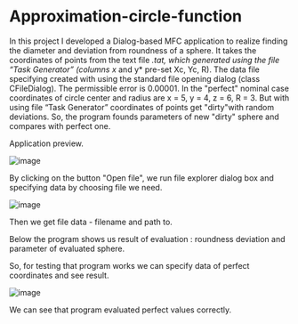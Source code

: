 # Approximation-circle-function
In this project I developed a Dialog-based MFC application to realize finding the diameter and deviation from roundness of a sphere. It takes the coordinates of points from the text file *.tat, which generated using the file “Task Generator” (columns x* and y* pre-set Xc, Yc, R). The data file specifying created with using the standard file opening dialog (class CFileDialog). The permissible error is 0.00001. In the "perfect" nominal case coordinates of circle center and radius are x = 5, y = 4, z = 6, R = 3. But with using file “Task Generator” coordinates of points get "dirty"with random deviations. So, the program founds parameters of new "dirty" sphere and compares with perfect one.

Application preview.

![image](https://github.com/user-attachments/assets/6ea30ab4-68ef-4be8-aa26-4abb0af65cee)

By clicking on the button "Open file", we run file explorer dialog box and specifying data by choosing file we need.

![image](https://github.com/user-attachments/assets/a2d36b1d-b78a-4a89-bad4-3a00dee8ade5)

Then we get file data - filename and path to.

Below the program shows us result of evaluation : roundness deviation and parameter of evaluated sphere.

So, for testing that program works we can specify data of perfect coordinates and see result.

![image](https://github.com/user-attachments/assets/4ab9b09b-3ff4-42f0-ada4-f95874526bba)

We can see that program evaluated perfect values correctly.




